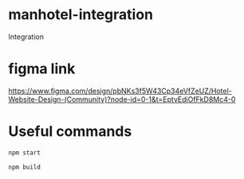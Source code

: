 # manhotel-integration
Integration

# figma link 
https://www.figma.com/design/pbNKs3f5W43Cp34eVfZeUZ/Hotel-Website-Design-(Community)?node-id=0-1&t=EptvEdiOfFkD8Mc4-0

# Useful commands
```bash
npm start
```

```bash
npm build
```
